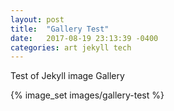 ```yaml
---
layout: post
title:  "Gallery Test"
date:   2017-08-19 23:13:39 -0400
categories: art jekyll tech
---
```


Test of Jekyll image Gallery

{% image_set images/gallery-test %}

